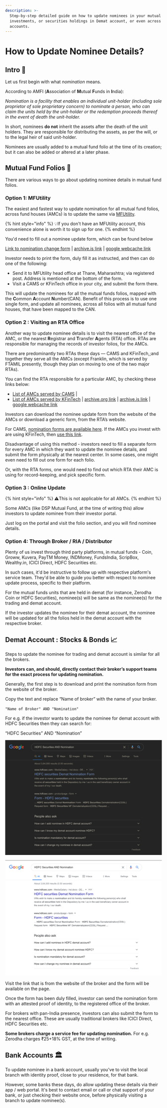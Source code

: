 ```yaml
---
description: >-
  Step-by-step detailed guide on how to update nominees in your mutual fund
  investments, or securities holdings in Demat account, or even across your bank
  accounts.
---
```


# How to Update Nominee Details?

## Intro 👋

Let us first begin with what _nomination_ means. 

According to AMFI \(**A**ssociation of **M**utual **F**unds in **I**ndia\):

_Nomination is a facility that enables an individual unit_-_holder \(including sole proprietor of sole proprietary concern\) to nominate a person, who can claim the units held by the unit-holder or the redemption proceeds thereof in the event of death the unit-holder._

In short, nominees **do not** inherit the assets after the death of the unit holders. They are responsible for distributing the assets, as per the will, or to the legal heir of said unit-holder.

Nominees are usually added to a mutual fund folio at the time of its creation; but it can also be added or altered at a later phase.

## Mutual Fund Folios 📒

There are various ways to go about updating nominee details in mutual fund folios.

### Option 1: MFUtility

The easiest and fastest way to update nomination for all mutual fund folios, across fund houses \(AMCs\) is to update the same via [MFUtility](https://www.mfuindia.com/).

{% hint style="info" %}
💡If you don't have an MFUtility account, this convenience alone is worth it to sign up for one.
{% endhint %}

You'd need to fill out a nominee update form, which can be found below

[Link to nomination change form](https://www.mfuindia.com/downloads/NCT-Nomination.pdf) \| [archive.is link](https://archive.is/99hfV) \| [google webcache link](https://webcache.googleusercontent.com/search?q=cache:https://www.mfuindia.com/downloads/NCT-Nomination.pdf)

Investor needs to print the form, duly fill it as instructed, and then can do one of the following:

* Send it to MFUtility head office at Thane, Maharashtra; via registered post. Address is mentioned at the bottom of the form. 
* Visit a CAMS or KFinTech office in your city, and submit the form there.

This will update the nominees for all the mutual funds folios, mapped with the **C**ommon **A**ccount **N**umber\(CAN\). Benefit of this process is to use one single form, and update all nominees, across all folios with all mutual fund houses, that have been mapped to the CAN.  


### Option 2 : Visiting an RTA Office

Another way to update nominee details is to visit the nearest office of the AMC, or the nearest **R**egistrar and **T**ransfer **A**gents \(RTA\) office. RTAs are responsible for managing the records of investor folios, for the AMCs.

There are predominantly two RTAs these days — CAMS and KFinTech,;and together they serve all the AMCs \(except Franklin, which is served by FTAMIL presently, though they plan on moving to one of the two major RTAs\).   
  
You can find the RTA responsible for a particular AMC, by checking these links below:

* [List of AMCs served by CAMS](https://www.camsonline.com/InvestorServices/COL_ISMutualFunds.aspx) \|  
* [List of AMCs served by KFinTech](https://mfs.kfintech.com/mfs/Generalpages/ourCredential.aspx) \| [archive.org link](https://web.archive.org/web/20210120192816/https://mfs.kfintech.com/mfs/Generalpages/ourCredential.aspx) \| [archive.is link](https://archive.is/egomv) \| [google webcache link](https://webcache.googleusercontent.com/search?q=cache:https://mfs.kfintech.com/mfs/Generalpages/ourCredential.aspx) 

Investors can download the nominee update form from the website of the AMCs or download a generic form, from the RTA’s website.

For CAMS, [nomination forms are available here](https://new.camsonline.com/Investors/Service-requests/Service-Request-Forms/Nomination-Form). If the AMCs you invest with are using KFinTech, then [use this link](https://mfs.kfintech.com/mfs/Generalpages/downloads/8NOMINATIONFORM.pdf).

Disadvantage of using this method - investors need to fill a separate form for every AMC in which they want to update the nominee details, and submit the form physically at the nearest center. In some cases, one might even need to fill out one form for each folio.

Or, with the RTA forms, one would need to find out which RTA their AMC is using for record-keeping, and pick specific form. 

### Option 3 : Online Update

{% hint style="info" %}
⚠️This is not applicable for all AMCs.
{% endhint %}

Some AMCs \(like DSP Mutual Fund, at the time of writing this\) allow investors to update nominee from their investor portal.

Just log on the portal and visit the folio section, and you will find nominee details.

### Option 4: Through Broker / RIA / Distributor

Plenty of us invest through third party platforms, in mutual funds - Coin, Groww, Kuvera, PayTM Money, INDMoney, FundsIndia, ScripBox, Wealthy.in, ICICI Direct, HDFC Securities etc.

In such cases, it'd be instructive to follow up with respective platform's service team. They'd be able to guide you better with respect to nominee update process, specific to their platform.

For the mutual funds units that are held in demat \(for instance, Zerodha Coin or HDFC Securities\), nominee\(s\) will be same as the nominee\(s\) for the trading and demat account. 

If the investor updates the nominee for their demat account, the nominee will be updated for all the folios held in the demat account with the respective broker.

## Demat Account : Stocks & Bonds 📈 

Steps to update the nominee for trading and demat account is similar for all the brokers.

**Investors can, and should, directly contact their broker’s support teams for the exact process for updating nomination.**

Generally, the first step is to download and print the nomination form from the website of the broker.

Copy the text and replace “Name of broker” with the name of your broker.

`"Name of Broker" AND "Nomination"`

For e.g. if the investor wants to update the nominee for demat account with HDFC Securities then they can search for:

“HDFC Securities” AND “Nomination”

![HDFC Securities Demat Nomination Form - Dark Mode](../.gitbook/assets/hdfc-securities-demat-nomination.dark.png)

![HDFC Securities Demat Nomination Form - Light Mode](../.gitbook/assets/hdfc-securities-demat-nomination.light.png)

Visit the link that is from the website of the broker and the form will be available on the page.

Once the form has been duly filled, investor can send the nomination form with an attested proof of identity, to the registered office of the broker.

For brokers with pan-India presence, investors can also submit the form to the nearest office. These are usually traditional brokers like ICICI Direct, HDFC Securities etc.

**Some brokers charge a service fee for updating nomination.** For e.g. Zerodha charges ₹25+18% GST, at the time of writing.

## Bank Accounts 🏛️

To update nominee in a bank account, usually you've to visit the local branch with identity proof, close to your residence, for that bank.

However, some banks these days, do allow updating these details via their app / web portal. It's best to contact email or call or chat support of your bank, or just checking their website once, before physically visiting a branch to update nominee\(s\).





